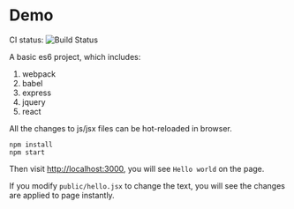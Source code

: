  Demo
=================

CI status: ![Build Status](https://travis-ci.org/js-demos/es6-project-demo.png?branch=master)

A basic es6 project, which includes:

1. webpack
2. babel
3. express
4. jquery
5. react

All the changes to js/jsx files can be hot-reloaded in browser.

```
npm install
npm start
```

Then visit <http://localhost:3000>, you will see `Hello world` on the page.

If you modify `public/hello.jsx` to change the text, you will see the changes are applied to page instantly.



